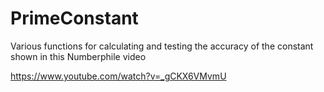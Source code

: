 # PrimeConstant

Various functions for calculating and testing the accuracy of the constant shown in this Numberphile video

https://www.youtube.com/watch?v=_gCKX6VMvmU
